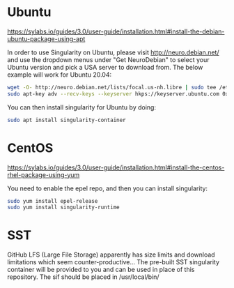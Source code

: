 # Ubuntu

https://sylabs.io/guides/3.0/user-guide/installation.html#install-the-debian-ubuntu-package-using-apt

In order to use Singularity on Ubuntu, please visit http://neuro.debian.net/ and use
the dropdown menus under "Get NeuroDebian" to select your Ubuntu version and pick a
USA server to download from. The below example will work for Ubuntu 20.04:

```Bash
wget -O- http://neuro.debian.net/lists/focal.us-nh.libre | sudo tee /etc/apt/sources.list.d/neurodebian.sources.list
sudo apt-key adv --recv-keys --keyserver hkps://keyserver.ubuntu.com 0xA5D32F012649A5A9
```

You can then install singularity for Ubuntu by doing:

```Bash
sudo apt install singularity-container
```

# CentOS

https://sylabs.io/guides/3.0/user-guide/installation.html#install-the-centos-rhel-package-using-yum

You need to enable the epel repo, and then you can install singularity:

```Bash
sudo yum install epel-release
sudo yum install singularity-runtime
```

# SST

GitHub LFS (Large File Storage) apparently has size limits and download limitations which seem counter-productive...
The pre-built SST singularity container will be provided to you and can be used in place of this repository. 
The sif should be placed in /usr/local/bin/
